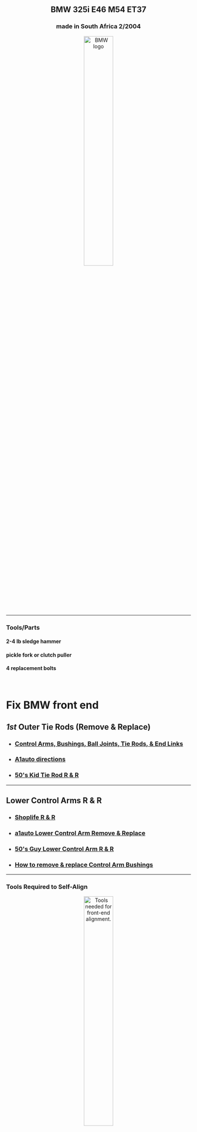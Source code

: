 <h2 align="center">BMW 325i E46 M54 ET37</h2>
<!--~~~~~~~~~~~~~~~~~~~~~~~~~~~~~~~~~~~~~~~~~~~~~~~~~~~~~~~~~~~~~~~~~~~~~~~~~~~~~~~~~~~~~~~~~~~~-->
<!--~~~~~~~~~~~~~~~~~~~~~~~~~~~~~~~ readme.md of BMW.bauska.org ~~~~~~~~~~~~~~~~~~~~~~~~~~~~~~~~-->
<h3 align="center">made in South Africa 2/2004</h3>

<!--~~~~~~~~~~~~~~~~~~~~~~~~~~~~~~~~~~~~~~~~~~~~~~~~~~~~~~~~~~~~~~~~~~~~~~~~~~~~~~~~~~~~~~~~~~~~-->
<!--~~~~~~~~~~~~~~~~~~~~~~~~~~~~~~~~~~~~~~~~ BMW logo ~~~~~~~~~~~~~~~~~~~~~~~~~~~~~~~~~~~~~~~~~~-->
<p align="center" width="100%">
<img src="/images/bmw-1.png?raw=true"
  title="BWW logo"
  alt="BMW logo"
  style="width:40%" />
</p>

<hr/>
<h3>Tools/Parts</h3>
<h4>2-4 lb sledge hammer</h4>
<h4>pickle fork or clutch puller</h4>
<h4>4 replacement bolts</h4>
<br/>
<!--~~~~~~~~~~~~~~~~~~~~~~~~~~~~~~~~~~~~~~~~~~~~~~~~~~~~~~~~~~~~~~~~~~~~~~~~~~~~~~~~~~~~~~~~~~~~-->
<h1>Fix BMW front end</h1>

<h2><b><i>1st</i></b> Outer Tie Rods (Remove & Replace)</h2>
<ul>
  <li><h3><a href="https://www.youtube.com/watch?v=usfbSLE_1aI&t=726s">
    Control Arms, Bushings, Ball Joints, Tie Rods, & End Links</a></h3></li>
  <li><h3><a href="https://www.youtube.com/watch?v=faKhwzbO6H4">A1auto directions</a></h3></li>
  <li><h3><a href="https://www.youtube.com/watch?v=75Qt_O5x2M0">50's Kid Tie Rod R & R</a></h3></li>
</ul>
<hr />
<h2>Lower Control Arms R & R</h2>
<ul>
    <li><h3><a href="https://www.youtube.com/watch?v=e5xaIwkA_oE">Shoplife R & R</a></h3></li>
    <li><h3><a href="https://www.youtube.com/watch?v=5olCf8zpad4">a1auto Lower Control Arm Remove & Replace</a></h3></li>
    <li><h3><a href="https://www.youtube.com/watch?v=aR4UPFbjgnI">50's Guy Lower Control Arm R & R</a></h3></li>
    <li><h3><a href="https://www.youtube.com/watch?v=iQhQu1ZrTno">How to remove & replace Control Arm Bushings</a></h3></li>
</ul>
<hr />

<h3>Tools Required to Self-Align</h3>
<!--~~~~~~~~~~~~~~~~~~~~~~~~~~~~~~~~~~~~~~~~~~~~~~~~~~~~~~~~~~~~~~~~~~~~~~~~~~~~~~~~~~~~~~~~~~~~-->
<!--~~~~~~~~~~~~~~~~~~~~~~~~~~~~~~ tools for front-end alignment ~~~~~~~~~~~~~~~~~~~~~~~~~~~~~~~-->
<p align="center">
  <img src="./images/2004-bmw-frontend-alignment-supplies-tools-needed.png"
  title="Tools needed for front-end alignment"
  alt="Tools needed for front-end alignment."
  style="width:40%;"  <!-- border: 2px solid #000000; width:400px;" -->
</p>
<hr />

[**Jump to TOC**](#bmw-toc)  

https://github.com/bbauska/bmw-blog.git

<h2><a id="bmw-toc">Table of Contents</h2>

 1.  [BMW Components {anatomy}](#bmw-anatomy)
 2.  [Intake & Exhaust Camshaft Position Sensors](#bmw-cam-sensor)
 3.  [Parts & Tools Needed](#bmw-parts)
 4.  [BMW Engine](#11-engine)
 5.  [Engine Electrical](#12-engine-elec)
 6.  [CCV](#bmw-ccv)
 7.  [Fuel Preparation System](#13-fuel-preparation)
 8.  [Fuel System](#16-fuel-supply)
 9.  [Radiator](#17-radiator)
10.  [Exhaust System](#18-exhaust)
11.  [Clutch](#21-clutch)
12.  [Engine & Transmission Suspension](#22-eng-tran-suspension)
13.  [Manual Transmission](#23-manual-transmission)
14.  [Automatic Transmission](#24-automatic-transmission)
15.  [Gearshift](#25-gearshift)
16.  [Drive Shaft](#26-drive-shaft)

<h1> 17.  <a href="#31-front-axle">Front Axle/Wishbone Suspension</a></h1>
 
18.  [Steering](#32-steering)
19.  [Rear Axle](#33-rear-axle)
20.  [Brakes](#34-brakes)
21.  [Pedals](#35-pedals)
22.  [Wheels](#36-wheels)
23.  [Body Work](#41-bodywork)
24.  [Vehicle Trim](#51-vehicle-trim)
25.  [Seats](#52-seats)
26.  [Sliding Roof/Folding Top](#54-sliding-roof)
27.  [Vehicle Electrical System](#61-vehicle-electrical)
28.  [Instruments](#62-instruments)
29.  [Lighting](#63-lighting)
30.  [Heater and Air Conditioning](#64-heater-air)
31.  [Individual Equipment](#91-ind-equipment)

<h2>External links</h2>

<div align="right">
   <b><a href="#bmw-toc">↥ Back To Top</a></b>
</div>

<h2>More work to do or done:</h2>

<h2><a id="bmw-anatomy">BMW Anatomy</h2>
<!--~~~~~~~~~~~~~~~~~~~~~~~~~~~~~~~~~~~~~~~~~~~~~~~~~~~~~~~~~~~~~~~~~~~~~~~~~~~~~~~~~~~~~~~~~~~~-->
<!--~~~~~~~~~~~~~~~~~~~~~~~~~~~~~~~~~~~~~~~ BMW anatomy ~~~~~~~~~~~~~~~~~~~~~~~~~~~~~~~~~~~~~~~~-->
<p align="center" width="100%">
<img src="/images/bmw-anatomy.png?raw=true"
   width="85%"
   alt="BMW Anatomy" />
</p>

<div align="right">
   <b><a href="#bmw-toc">↥ Back To Top</a></b>
</div>

<!--~~~~~~~~~~~~~~~~~~~~~~~~~~~~~~~~~~~~~~~~~~~~~~~~~~~~~~~~~~~~~~~~~~~~~~~~~~~~~~~~~~~~~~~~~~~~-->
<!--~~~~~~~~~~~~~~~~~~~~~~~~~~~~~~~~~~~ BMW camshaft sensor ~~~~~~~~~~~~~~~~~~~~~~~~~~~~~~~~~~~~-->
<p align="center" width="100%">
<img src="/images/bmw-anatomy.png?raw=true"
   width="85%"
   alt="BMW Camshaft" />
</p>

<h2><a id="bmw-cam-sensor">BMW Camshaft (Intake & Exhaust) Sensors</h2>

<div align="right">
   <b><a href="#bmw-toc">↥ Back To Top</a></b>
</div>

[How to Replace Front Suspension (video)](#bmw-front-suspension)

<!--~~~~~~~~~~~~~~~~~~~~~~~~~~~~~~~~~~~~~~~~~~~~~~~~~~~~~~~~~~~~~~~~~~~~~~~~~~~~~~~~~~~~~~~~~~~~-->
<!--~~~~~~~~~~~~~~~~~~~~~~~~~~~~~~~~~~~~~~ BMW camshaft ~~~~~~~~~~~~~~~~~~~~~~~~~~~~~~~~~~~~~~~~-->

[Sun/Moon Roof {remove & repair}](#bmw-sunroof)

*   [Shade Clip Remove & Repair](#bmw-sunroof-shade-clip)
*   [More Sun/Moon Roof](#bmw-sunroof-etc)

[Replacing Fluids {Tran/Axle/Engine/Steering/Cooling System}](#bmw-fluids)

<!--~~~~~~~~~~~~~~~~~~~~~~~~~~~~~~~~~~~~~~~~~~~~~~~~~~~~~~~~~~~~~~~~~~~~~~~~~~~~~~~~~~~~~~~~~~~~-->
<!--~~~~~~~~~~~~~~~~~~~~~~~~~~~~~~~~~~~~ replacing fluids ~~~~~~~~~~~~~~~~~~~~~~~~~~~~~~~~~~~~~~-->

[Expert Tips, Tricks, & Techniques](#bmw-expert)

<!--~~~~~~~~~~~~~~~~~~~~~~~~~~~~~~~~~~~~~~~~~~~~~~~~~~~~~~~~~~~~~~~~~~~~~~~~~~~~~~~~~~~~~~~~~~~~-->
<!--~~~~~~~~~~~~~~~~~~~~~~~~~~~~~~~~~~~~~~~~~ wheelhouse ~~~~~~~~~~~~~~~~~~~~~~~~~~~~~~~~~~~~~~~-->

[Wheelhouse](#wheelhouse)

<!--~~~~~~~~~~~~~~~~~~~~~~~~~~~~~~~~~~~~~~~~~~~~~~~~~~~~~~~~~~~~~~~~~~~~~~~~~~~~~~~~~~~~~~~~~~~~-->
<!--~~~~~~~~~~~~~~~~~~~~~~~~~~~~~~~~~~~~~~~~~ disa valve ~~~~~~~~~~~~~~~~~~~~~~~~~~~~~~~~~~~~~~~-->

[DISA Valve](#disa)

<!--~~~~~~~~~~~~~~~~~~~~~~~~~~~~~~~~~~~~~~~~~~~~~~~~~~~~~~~~~~~~~~~~~~~~~~~~~~~~~~~~~~~~~~~~~~~~-->
<!--~~~~~~~~~~~~~~~~~~~~~~~~~~~~~~~~~~~~~~~ parts & tools ~~~~~~~~~~~~~~~~~~~~~~~~~~~~~~~~~~~~~~-->

<div align="right">
   <b><a href="#bmw-toc">↥ Back To Top</a></b>
</div>

<h2><a id="bmw-parts">Parts & Tools</h2>

[Parts & Tools](#bmw-parts)
<!--~~~~~~~~~~~~~~~~~~~~~~~~~~~~~~~~~~~~~~~~~~~~~~~~~~~~~~~~~~~~~~~~~~~~~~~~~~~~~~~~~~~~~~~~~~~~-->
<!--~~~~~~~~~~~~~~~~~~~~~~~~~~~~~~~~~~~~~ 11-bmw--engine ~~~~~~~~~~~~~~~~~~~~~~~~~~~~~~~~~~~~~~~-->
<h2><a id="11-engine">BMW Engine</h2>

<div align="right">
   <b><a href="#bmw-toc">↥ Back To Top</a></b>
</div>

![BMW Engine](/images/11-engine/bmw-engine-m54.png?raw=true)

<div align="right">
   <b><a href="#bmw-toc">↥ Back To Top</a></b>
</div>

<h2>Sun/Moon Roof (R & R)</h2>
<!--~~~~~~~~~~~~~~~~~~~~~~~~~~~~~~~~~~~~~~~~~~~~~~~~~~~~~~~~~~~~~~~~~~~~~~~~~~~~~~~~~~~~~~~~~~~~-->
<!--~~~~~~~~~~~~~~~~~~~~~~~~~~~~~~~~~~~~~~~ sun/moon roof ~~~~~~~~~~~~~~~~~~~~~~~~~~~~~~~~~~~~~~-->
<h2><a id="bmw-sunroof">Sun/Moon Roof Remove & Repair</h2>

<h2><a id="bmw-sunroof-shade-clip">Shade Clip Remove & Repair</h2>
<h2><a id="bmw-sunroof-etc">More Sun/Moon Roof</h2>

<div align="right">
   <b><a href="#bmw-toc">↥ Back To Top</a></b>
</div>

<h3>Front Axle Support / Wishbone</h3>
<!--~~~~~~~~~~~~~~~~~~~~~~~~~~~~~~~~~~~~~~~~~~~~~~~~~~~~~~~~~~~~~~~~~~~~~~~~~~~~~~~~~~~~~~~~~~~~-->
<!--------------------------------- 17. front axle/wishbone suspensio -------------------------------->
<h3><a id="31-front-axle">Front Axle/Suspension</h3>
 
<p>Front Suspension w/parts list 
<a href="https://www.realoem.com/bmw/enUS/showparts?id=ET37-USA-02-2004-E46-BMW-325i&diagId=31_0600">click here</a></p>
<p align="center" width="100%">
<img src="/images/31-front-axle/31.05%20Suspension%20Wishbone.png?raw=true"
   alt="Front Axle"
   width="85%" />
</p>
&nbsp;
&nbsp;
<br/>

<p>OEM Front Suspension w/parts list 
<a href="https://www.estore-central.com/bmw-parts-catalog/E46-325i-M54/Sedan/Front-Axle/Front-Axle-Support-Wishbone-2/">
click here</a></p>

<div align="right">
   <b><a href="#bmw-toc">↥ Back To Top</a></b>
</div>

<p>Front Axle Stabilizer Bar 
<a href="https://www.estore-central.com/bmw-parts-catalog/E46-325i-M54/Sedan/Front-Axle/Stabilizer-Front/">
Click here</a></p>
 
<h4>Parts is parts</h4>

<h4>Control arms and bushings, ball joints, tie rods, and stabilizer end links for a more 
complete front suspension rebuild</h4>
<hr>
<!--~~~~~~~~~~~~~~~~~~~~~~~~~~~~~~~~~~~~~~~~~~~~~~~~~~~~~~~~~~~~~~~~~~~~~~~~~~~~~~~~~~~~~~~~~~~~-->
<!--~~~~~~~~~~~~~~~~~~~~~~~~~~~~~~~~~~~~ wishbone suspension ~~~~~~~~~~~~~~~~~~~~~~~~~~~~~~~~~~~-->
<p align="center" width="100%">
<img src="/images/31-front-axle/31.05-Suspension-Wishbone.png?raw=true"
   alt="Front Axle"
   width="50%" />
</p>
<div align="right">
   <b><a href="#bmw-toc">↥ Back To Top</a></b>
</div>

<h3>Expansion Tank / Radiator</h3>
<!--~~~~~~~~~~~~~~~~~~~~~~~~~~~~~~~~~~~~~~~~~~~~~~~~~~~~~~~~~~~~~~~~~~~~~~~~~~~~~~~~~~~~~~~~~~~~-->
<!--~~~~~~~~~~~~~~~~~~~~~~~~~~~~~~~~~~~~ bmw expansion tank ~~~~~~~~~~~~~~~~~~~~~~~~~~~~~~~~~~~~-->
<p align="center" width="100%">
<a href="https://github.com/bbauska/BMW-Blog/blob/main/images/17-radiator/05-radiator/17.05-Expansion-Tank-Standard-Transmission.png?raw=true">
  title="BMW Expansion Tank"
  alt="BMW Expansion Tank."
  width="50%" /></a>
</p>

<div align="right">
   <b><a href="#bmw-toc">↥ Back To Top</a></b>
</div>

<!--~~~~~~~~~~~~~~~~~~~~~~~~~~~~~~~~~~~~~~~~~~~~~~~~~~~~~~~~~~~~~~~~~~~~~~~~~~~~~~~~~~~~~~~~~~~~-->
<!--~~~~~~~~~~~~~~~~~~~~~~~~ 17-radiator - cooling system water hoses ~~~~~~~~~~~~~~~~~~~~~~~~~~-->
<h3>Front body bracket (left & right)</h3>

![image](https://github.com/bbauska/BMW-Blog/blob/main/images/41-bodywork/10-front-body/41.10%20Front%20Body%20Bracket%20Left.png?raw=true)
![image](https://github.com/bbauska/BMW-Blog/blob/main/images/41-bodywork/10-front-body/41.10%20Front%20Body%20Bracket%20Right.png?raw=true)

<div align="right">
   <b><a href="#bmw-toc">↥ Back To Top</a></b>
</div>

<!--~~~~~~~~~~~~~~~~~~~~~~~~~~~~~~~~~~~~~~~~~~~~~~~~~~~~~~~~~~~~~~~~~~~~~~~~~~~~~~~~~~~~~~~~~~~~-->
<!--~~~~~~~~~~~~~~~~~~~~~~~~~ cooling system - radiator & water hoses ~~~~~~~~~~~~~~~~~~~~~~~~~~-->
<h2><a id="17-radiator">Cooling System</h2>

<div align="right">
   <b><a href="#bmw-toc">↥ Back To Top</a></b>
</div>

[![Cooling System Water Hoses](https://github.com/bbauska/BMW-Blog/blob/main/images/17-radiator/30-cooling-system-hoses/17.30%20Cooling%20System%20Water%20Hoses.png?raw=true)]
[![Cooling System Water Hoses Parts List](https://github.com/bbauska/BMW-Blog/blob/main/images/17-radiator/30-cooling-system-hoses/17.30%20Cooling%20System%20Water%20Hoses-parts-list.png?raw=true)]

<!--~~~~~~~~~~~~~~~~~~~~~~~~~~~~~~~~~~~~~~~~~~~~~~~~~~~~~~~~~~~~~~~~~~~~~~~~~~~~~~~~~~~~~~~~~~~~-->
<!--~~~~~~~~~~~~~~~~~~~~~~~~~~~~~~~~~~~~~ rear wheelhouse ~~~~~~~~~~~~~~~~~~~~~~~~~~~~~~~~~~~~~~-->
<h2>Rear Wheelhouse</h2>

<h2><a id="rear-wheelhouse">Rear Wheelhouse</h2>

![image](https://github.com/bbauska/BMW-Blog/blob/main/images/00%20anatomy.png?raw=true)

<!--~~~~~~~~~~~~~~~~~~~~~~~~~~~~~~~~~~~~~~~~~~~~~~~~~~~~~~~~~~~~~~~~~~~~~~~~~~~~~~~~~~~~~~~~~~~~-->
<!--~~~~~~~~~~~~~~~~~~~~~~~~~~~~~~~~~~~~~~~ Microfilter ~~~~~~~~~~~~~~~~~~~~~~~~~~~~~~~~~~~~~~~~-->
<h2>Microfilter</h2>

[**`^        back to top        ^`**](#bmw-toc)

<!--~~~~~~~~~~~~~~~~~~~~~~~~~~~~~~~~~~~~~~~~~~~~~~~~~~~~~~~~~~~~~~~~~~~~~~~~~~~~~~~~~~~~~~~~~~~~-->
<!--~~~~~~~~~~~~~~~~~~~~~~~~~~~~~~~~ Fuel Tank Attaching Parts ~~~~~~~~~~~~~~~~~~~~~~~~~~~~~~~~~-->
<h2>Fuel Tank Attaching Parts</h2>
<h2><a id="13-fuel-preparation">Fuel Tank Attaching Parts</h2>

<a href="https://github.com/bbauska/BMW-Blog/blob/main/images/16-fuel-supply/05-fuel-tank/16.05%20Fuel%20Tank%20Attaching%20Parts.png?raw=true">Fuel Tank Attaching Parts</a>

<div align="right">
   <b><a href="#bmw-toc">↥ Back To Top</a></b>
</div>
<!--~~~~~~~~~~~~~~~~~~~~~~~~~~~~~~~~~~~~~~~~~~~~~~~~~~~~~~~~~~~~~~~~~~~~~~~~~~~~~~~~~~~~~~~~~~~~-->
<!--~~~~~~~~~~~~~~~~~~~~~~~~~~~~~~~~~~~~~~~~~~~~~~~~~~~~~~~~~~~~~~~~~~~~~~~~~~~~~~~~~~~~~~~~~~~~-->

<div align="right">
   <b><a href="#bmw-toc">↥ Back To Top</a></b>
</div>
<!--~~~~~~~~~~~~~~~~~~~~~~~~~~~~~~~~~~~~~~~~~~~~~~~~~~~~~~~~~~~~~~~~~~~~~~~~~~~~~~~~~~~~~~~~~~~~-->
<!--~~~~~~~~~~~~~~~~~~~~~~~~~~~~~~~ suspension remove & replace ~~~~~~~~~~~~~~~~~~~~~~~~~~~~~~~~-->
<h2>BMW Suspension Replace</h2>

<h4="bmw-front-suspension">BMW Suspension Replace

https://youtu.be/ytN-tYiS9HE
<p>
How to remove and replace your steering tie rod(s) and lower control arm(s) in an e46 BMW 
Sport. See my note below on sourcing your parts.  If your BMW's front end is clunking when 
you hit the brakes or your car  wanders on uneven pavement, it's usually your lower control 
arm ball joints (built into the lower control arm) or your control arm bushing.  Under 
normal driving conditions you should replace the lower control arm bushing every 60k miles 
and the entire control arm and bushing as a set every 120k miles. I also replace the 
steering tie rods because you are already in the area and it provides better clearance to 
remove the lower control arms. Check your tires because if your front suspension has 
degraded, you probably are experiencing uneven wear in the tires.  Always wear safety 
glasses or goggles and gloves for protection. Always get a proper alignment soon after 
this procedure. Note that the BMW front suspension is a rather complicated design, if you 
have higher mileage on your car it's best to rebuild the entire front end instead of 
piecemealing the replacement parts as another part may be worn or near its life expectancy 
and you may chase a problem for many miles.  This is where ownership costs rise in European 
vehicles.</p>

<p>After hearing from other BMW owners, the part brand recommended would NOT be Deutche 
Parts, but Lemforder, Meyle, Febi, and maybe Karlyn.  The Lemforder and Meyle are more 
OEM related and have proven to be superior steering/suspension hardware in the 
aftermarket world.  These parts were eventually changed out (again) due to poor quality 
and I replaced with OEM dealer parts and they've held up quite well (over 50k miles) and 
working great.  It's always good to change out the control arm bushings (pivot ones 
towards the back) at least every 50-60k miles to keep things tight.  Use this video 
just for procedure purposes, buy the best parts you can afford.</p>

<div align="right">
   <b><a href="#bmw-toc">↥ Back To Top</a></b>
</div>
<!--~~~~~~~~~~~~~~~~~~~~~~~~~~~~~~~~~~~~~~~~~~~~~~~~~~~~~~~~~~~~~~~~~~~~~~~~~~~~~~~~~~~~~~~~~~~~-->
<!--~~~~~~~~~~~~~~~~~~~~~~~~~~~~~~~~~~~~~~~ master key ~~~~~~~~~~~~~~~~~~~~~~~~~~~~~~~~~~~~~~~~~-->
<h2 id="master-key">Master Key</h2>

<div align="right">
   <b><a href="#bmw-toc">↥ Back To Top</a></b>
</div>
<!--~~~~~~~~~~~~~~~~~~~~~~~~~~~~~~~~~~~~~~~~~~~~~~~~~~~~~~~~~~~~~~~~~~~~~~~~~~~~~~~~~~~~~~~~~~~~-->
<!--~~~~~~~~~~~~~~~~~~~~~~~~~~~~~~~~~~~~ front side panel ~~~~~~~~~~~~~~~~~~~~~~~~~~~~~~~~~~~~~~-->
<h2>Front Side Panel</h2>

<div align="right">
   <b><a href="#bmw-toc">↥ Back To Top</a></b>
</div>
<!--~~~~~~~~~~~~~~~~~~~~~~~~~~~~~~~~~~~~~~~~~~~~~~~~~~~~~~~~~~~~~~~~~~~~~~~~~~~~~~~~~~~~~~~~~~~~-->
<!--~~~~~~~~~~~~~~~~~~~~~~~~~~~~~~~~~~~~ front wheelhouse ~~~~~~~~~~~~~~~~~~~~~~~~~~~~~~~~~~~~~~-->
<h2>Front Wheelhouse</h2>

<div align="right">
   <b><a href="#bmw-toc">↥ Back To Top</a></b>
</div>
<!--~~~~~~~~~~~~~~~~~~~~~~~~~~~~~~~~~~~~~~~~~~~~~~~~~~~~~~~~~~~~~~~~~~~~~~~~~~~~~~~~~~~~~~~~~~~~-->
<!--~~~~~~~~~~~~~~~~~~~~~~~~~~~~~~~~~ rear wheelhouse ~~~~~~~~~~~~~~~~~~~~~~~~~~~~~~~~~~~~~~~~~~-->
<h2>Service history for 2004 bmw 325i e46 with m54 v6</h2>

<div align="right">
   <b><a href="#bmw-toc">↥ Back To Top</a></b>
</div>
<!--~~~~~~~~~~~~~~~~~~~~~~~~~~~~~~~~~~~~~~~~~~~~~~~~~~~~~~~~~~~~~~~~~~~~~~~~~~~~~~~~~~~~~~~~~~~~-->
<!--~~~~~~~~~~~~~~~~~~~~~~~~~~~~~~~~~~ Exterior Trim & Grill ~~~~~~~~~~~~~~~~~~~~~~~~~~~~~~~~~~~-->
<h2>Exterior Trim & Grill</h2>

<div align="right">
   <b><a href="#bmw-toc">↥ Back To Top</a></b>
</div>
<!--~~~~~~~~~~~~~~~~~~~~~~~~~~~~~~~~~~~~~~~~~~~~~~~~~~~~~~~~~~~~~~~~~~~~~~~~~~~~~~~~~~~~~~~~~~~~-->
<!--~~~~~~~~~~~~~~~~~~~~~~~~~~~~~~~~~~~~~ External Links ~~~~~~~~~~~~~~~~~~~~~~~~~~~~~~~~~~~~~~~-->
<h2>External links</h2>

<div align="right">
   <b><a href="#bmw-toc">↥ Back To Top</a></b>
</div>
<!--~~~~~~~~~~~~~~~~~~~~~~~~~~~~~~~~~~~~~~~~~~~~~~~~~~~~~~~~~~~~~~~~~~~~~~~~~~~~~~~~~~~~~~~~~~~~-->
<!--~~~~~~~~~~~~~~~~~~~~~~~~~~~~~~~~~~~~ Awesome Big Data ~~~~~~~~~~~~~~~~~~~~~~~~~~~~~~~~~~~~~~-->
<a href="https://github.com/onurakpolat/awesome-bigdata">
Awesome Big Data</a> - Curated list of awesome big data frameworks, resources and other awesomeness.

[**`^        back to top        ^`**](#)

<div align="right">
   <b><a href="#bmw-toc">↥ Back To Top</a></b>
</div>

<h2 align="center">BMW 325i E46 M54 ET37</h2>
<!--~~~~~~~~~~~~~~~~~~~~~~~~~~~~~~~~~~~~~~~~~~~~~~~~~~~~~~~~~~~~~~~~~~~~~~~~~~~~~~~~~~~~~~~~~~~~-->
<h3 align="center">made in South Africa 2/2004</h3>

<!--~~~~~~~~~~~~~~~~~~~~~~~~~~~~~~~~~~~~~~~~~~~~~~~~~~~~~~~~~~~~~~~~~~~~~~~~~~~~~~~~~~~~~~~~~~~~-->
<!--~~~~~~~~~~~~~~~~~~~~~~~~~~~~~~~~~~~~~~~~ BMW logo ~~~~~~~~~~~~~~~~~~~~~~~~~~~~~~~~~~~~~~~~~~-->
<p align="center" width="100%">
<img src="/images/bmw-1.png?raw=true"
   alt="BMW logo"
   width="40%" />
</p>

<hr/>
<h3>Tools/Parts</h3>
<h4>2-4 lb sledge hammer</h4>
<h4>pickle fork or clutch puller</h4>
<h4>4 replacement bolts</h4>
<br/>
<!--~~~~~~~~~~~~~~~~~~~~~~~~~~~~~~~~~~~~~~~~~~~~~~~~~~~~~~~~~~~~~~~~~~~~~~~~~~~~~~~~~~~~~~~~~~~~-->
<h1>Fix BMW front end</h1>

<h2><b><i>1st</i></b> Outer Tie Rods (Remove & Replace)</h2>
<ul>
  <li><h3><a href="https://www.youtube.com/watch?v=usfbSLE_1aI&t=726s">Control Arms, Bushings, Ball Joints, Tie Rods, & End Links</a></h3></li>
  <li><h3><a href="https://www.youtube.com/watch?v=faKhwzbO6H4">A1auto directions</a></h3></li>
  <li><h3><a href="https://www.youtube.com/watch?v=75Qt_O5x2M0">50's Kid Tie Rod R & R</a></h3></li>
</ul>
<hr />
<h2>Lower Control Arms R & R</h2>
<ul>
    <li><h3><a href="https://www.youtube.com/watch?v=e5xaIwkA_oE">Shoplife R & R</a></h4></li>
    <li><h3><a href="https://www.youtube.com/watch?v=5olCf8zpad4">a1auto Lower Control Arm Remove & Replace</a></h3></li>
    <li><h3><a href="https://www.youtube.com/watch?v=aR4UPFbjgnI">50's Guy Lower Control Arm R & R</a></h3></li>
    <li><h3><a href="https://www.youtube.com/watch?v=iQhQu1ZrTno">How to remove & replace Control Arm Bushings</a></h3></li>
</ul>
<hr />

<h3>Tools Required to Self-Align</h3>
<!--~~~~~~~~~~~~~~~~~~~~~~~~~~~~~~~~~~~~~~~~~~~~~~~~~~~~~~~~~~~~~~~~~~~~~~~~~~~~~~~~~~~~~~~~~~~~-->
<!--~~~~~~~~~~~~~~~~~~~~~~~~~~~~~~ tools for front-end alignment ~~~~~~~~~~~~~~~~~~~~~~~~~~~~~~~-->
<p align="center" width="100%">
<img src="/images/2004 bmw front end alignment supplies tools needed.png"
   alt="Tools needed for front-end alignment"
   width="40%" />
</p>

<hr />

[**Jump to TOC**](#bmw-toc)  

https://github.com/bbauska/bmw-blog.git

<h2><a id="bmw-toc">Table of Contents</h2>

 1.  [BMW Components {anatomy}](#bmw-anatomy)
 2.  [Intake & Exhaust Camshaft Position Sensors](#bmw-cam-sensor)
 3.  [Parts & Tools Needed](#bmw-parts)
 4.  [BMW Engine](#11-engine)
 5.  [Engine Electrical](#12-engine-elec)
 6.  [CCV](#bmw-ccv)
 7.  [Fuel Preparation System](#13-fuel-preparation)
 8.  [Fuel System](#16-fuel-supply)
 9.  [Radiator](#17-radiator)
10.  [Exhaust System](#18-exhaust)
11.  [Clutch](#21-clutch)
12.  [Engine & Transmission Suspension](#22-eng-tran-suspension)
13.  [Manual Transmission](#23-manual-transmission)
14.  [Automatic Transmission](#24-automatic-transmission)
15.  [Gearshift](#25-gearshift)
16.  [Drive Shaft](#26-drive-shaft)

<h1> 17.  <a href="#31-front-axle">Front Axle/Wishbone Suspension</a></h1>
 
18.  [Steering](#32-steering)
19.  [Rear Axle](#33-rear-axle)
20.  [Brakes](#34-brakes)
21.  [Pedals](#35-pedals)
22.  [Wheels](#36-wheels)
23.  [Body Work](#41-bodywork)
24.  [Vehicle Trim](#51-vehicle-trim)
25.  [Seats](#52-seats)
26.  [Sliding Roof/Folding Top](#54-sliding-roof)
27.  [Vehicle Electrical System](#61-vehicle-electrical)
28.  [Instruments](#62-instruments)
29.  [Lighting](#63-lighting)
30.  [Heater and Air Conditioning](#64-heater-air)
31.  [Individual Equipment](#91-ind-equipment)

<h2>External links</h2>

<div align="right">
   <b><a href="#bmw-toc">↥ Back To Top</a></b>
</div>

<h2>More work to do or done:</h2>

<h2><a id="bmw-anatomy">BMW Anatomy</h2>
<!--~~~~~~~~~~~~~~~~~~~~~~~~~~~~~~~~~~~~~~~~~~~~~~~~~~~~~~~~~~~~~~~~~~~~~~~~~~~~~~~~~~~~~~~~~~~~-->
<!--~~~~~~~~~~~~~~~~~~~~~~~~~~~~~~~~~~~~~~~ BMW anatomy ~~~~~~~~~~~~~~~~~~~~~~~~~~~~~~~~~~~~~~~~-->
<p align="center" width="100%">
<img src="/images/00%20anatomy.png?raw=true"
   width="85%"
   alt="BMW Anatomy" />
</p>

<div align="right">
   <b><a href="#bmw-toc">↥ Back To Top</a></b>
</div>

<!--~~~~~~~~~~~~~~~~~~~~~~~~~~~~~~~~~~~~~~~~~~~~~~~~~~~~~~~~~~~~~~~~~~~~~~~~~~~~~~~~~~~~~~~~~~~~-->
<!--~~~~~~~~~~~~~~~~~~~~~~~~~~~~~~~~~~~ BMW camshaft sensor ~~~~~~~~~~~~~~~~~~~~~~~~~~~~~~~~~~~~-->
<p align="center" width="100%">
<img src="/images/00%20anatomy.png?raw=true"
   width="85%"
   alt="BMW Camshaft" />
</p>

<h2><a id="bmw-cam-sensor">BMW Camshaft (Intake & Exhaust) Sensors</h2>

<div align="right">
   <b><a href="#bmw-toc">↥ Back To Top</a></b>
</div>

[How to Replace Front Suspension (video)](#bmw-front-suspension)
<!--~~~~~~~~~~~~~~~~~~~~~~~~~~~~~~~~~~~~~~~~~~~~~~~~~~~~~~~~~~~~~~~~~~~~~~~~~~~~~~~~~~~~~~~~~~~~-->
<!--~~~~~~~~~~~~~~~~~~~~~~~~~~~~~~~~~~~~~~ BMW camshaft ~~~~~~~~~~~~~~~~~~~~~~~~~~~~~~~~~~~~~~~~-->
[Sun/Moon Roof {remove & repair}](#bmw-sunroof)

*   [Shade Clip Remove & Repair](#bmw-sunroof-shade-clip)
*   [More Sun/Moon Roof](#bmw-sunroof-etc)

[Replacing Fluids {Tran/Axle/Engine/Steering/Cooling System}](#bmw-fluids)
<!--~~~~~~~~~~~~~~~~~~~~~~~~~~~~~~~~~~~~~~~~~~~~~~~~~~~~~~~~~~~~~~~~~~~~~~~~~~~~~~~~~~~~~~~~~~~~-->
<!--~~~~~~~~~~~~~~~~~~~~~~~~~~~~~~~~~~~~ replacing fluids ~~~~~~~~~~~~~~~~~~~~~~~~~~~~~~~~~~~~~~-->
[Expert Tips, Tricks, & Techniques](#bmw-expert)
<!--~~~~~~~~~~~~~~~~~~~~~~~~~~~~~~~~~~~~~~~~~~~~~~~~~~~~~~~~~~~~~~~~~~~~~~~~~~~~~~~~~~~~~~~~~~~~-->
<!--~~~~~~~~~~~~~~~~~~~~~~~~~~~~~~~~~~~~~~~~~ wheelhouse ~~~~~~~~~~~~~~~~~~~~~~~~~~~~~~~~~~~~~~~-->
[Wheelhouse](#wheelhouse)
<!--~~~~~~~~~~~~~~~~~~~~~~~~~~~~~~~~~~~~~~~~~~~~~~~~~~~~~~~~~~~~~~~~~~~~~~~~~~~~~~~~~~~~~~~~~~~~-->
<!----------------------------------------- disa valve ----------------------------------------->
[DISA Valve](#disa)
<!--~~~~~~~~~~~~~~~~~~~~~~~~~~~~~~~~~~~~~~~~~~~~~~~~~~~~~~~~~~~~~~~~~~~~~~~~~~~~~~~~~~~~~~~~~~~~-->
<!--~~~~~~~~~~~~~~~~~~~~~~~~~~~~~~~~~~~~~~~ parts & tools ~~~~~~~~~~~~~~~~~~~~~~~~~~~~~~~~~~~~~~-->
<h2><a id="bmw-parts">Parts & Tools</h2>

<div align="right">
   <b><a href="#bmw-toc">↥ Back To Top</a></b>
</div>

[Parts & Tools](#bmw-parts)
<!--~~~~~~~~~~~~~~~~~~~~~~~~~~~~~~~~~~~~~~~~~~~~~~~~~~~~~~~~~~~~~~~~~~~~~~~~~~~~~~~~~~~~~~~~~~~~-->
<!--~~~~~~~~~~~~~~~~~~~~~~~~~~~~~~~~~~~~~~~ bmw engine ~~~~~~~~~~~~~~~~~~~~~~~~~~~~~~~~~~~~~~~~~-->
<div align="right">
   <b><a href="#bmw-toc">↥ Back To Top</a></b>
</div>

<h2>BMW Engine</h2>
<!--~~~~~~~~~~~~~~~~~~~~~~~~~~~~~~~~~~~~~~~~~~~~~~~~~~~~~~~~~~~~~~~~~~~~~~~~~~~~~~~~~~~~~~~~~~~~-->
<!----------------------------------------- bmw engine ----------------------------------------->
<h2><a id="11-engine">BMW Engine</h2>
![BMW Engine](/images/11-engine/bmw%20engine%20m54.png?raw=true)

<div align="right">
   <b><a href="#bmw-toc">↥ Back To Top</a></b>
</div>

<h2>Sun/Moon Roof (R & R)</h2>
<!--~~~~~~~~~~~~~~~~~~~~~~~~~~~~~~~~~~~~~~~~~~~~~~~~~~~~~~~~~~~~~~~~~~~~~~~~~~~~~~~~~~~~~~~~~~~~-->
<!----------------------------------------- sun/moon roof ---------------------------------------->
<h2><a id="bmw-sunroof">Sun/Moon Roof Remove & Repair</h2>

<h2><a id="bmw-sunroof-shade-clip">Shade Clip Remove & Repair</h2>
<h2><a id="bmw-sunroof-etc">More Sun/Moon Roof</h2>

<div align="right">
   <b><a href="#bmw-toc">↥ Back To Top</a></b>
</div>

<h3>Front Axle Support / Wishbone</h3>
<!--~~~~~~~~~~~~~~~~~~~~~~~~~~~~~~~~~~~~~~~~~~~~~~~~~~~~~~~~~~~~~~~~~~~~~~~~~~~~~~~~~~~~~~~~~~~~-->
<!--------------------------------- 17. front axle/wishbone suspensio -------------------------------->
<h3><a id="31-front-axle">Front Axle/Suspension</h3>
 
<p>Front Suspension w/parts list <a href="https://www.realoem.com/bmw/enUS/showparts?id=ET37-USA-02-2004-E46-BMW-325i&diagId=31_0600">click here</a></p>
<p align="center" width="100%">
<img src="/images/31-front-axle/31.05%20Suspension%20Wishbone.png?raw=true"
   alt="Front Axle"
   width="85%" />
</p>
&nbsp;
&nbsp;
<br/>

<p>OEM Front Suspension w/parts list <a href="https://www.estore-central.com/bmw-parts-catalog/E46-325i-M54/Sedan/Front-Axle/Front-Axle-Support-Wishbone-2/">click here</a></p>

<div align="right">
   <b><a href="#bmw-toc">↥ Back To Top</a></b>
</div>

<p>Front Axle Stabilizer Bar <a href="https://www.estore-central.com/bmw-parts-catalog/E46-325i-M54/Sedan/Front-Axle/Stabilizer-Front/">Click here</a></p>
 
<h4>Parts is parts</h4>

<h4>Control arms and bushings, ball joints, tie rods, and stabilizer end links for a more complete front suspension rebuild</h4>
<hr>
<!--~~~~~~~~~~~~~~~~~~~~~~~~~~~~~~~~~~~~~~~~~~~~~~~~~~~~~~~~~~~~~~~~~~~~~~~~~~~~~~~~~~~~~~~~~~~~-->
<!-------------------------------------- wishbone suspension ------------------------------------->
<p align="center" width="100%">
<img src="/images/31-front-axle/31.05%20Suspension%20Wishbone.png?raw=true"
   alt="Front Axle"
   width="50%" />
</p>
<div align="right">
   <b><a href="#bmw-toc">↥ Back To Top</a></b>
</div>

<h3>Expansion Tank / Radiator</h3>
<!--~~~~~~~~~~~~~~~~~~~~~~~~~~~~~~~~~~~~~~~~~~~~~~~~~~~~~~~~~~~~~~~~~~~~~~~~~~~~~~~~~~~~~~~~~~~~-->
<!-------------------------------------- bmw expansion tank -------------------------------------->
 
![image](https://github.com/bbauska/BMW-Blog/blob/main/images/17-radiator/05-radiator/17.05%20Expansion%20Tank%20-%20Standard%20Transmission.png?raw=true)

<div align="right">
   <b><a href="#bmw-toc">↥ Back To Top</a></b>
</div>

<!--~~~~~~~~~~~~~~~~~~~~~~~~~~~~~~~~~~~~~~~~~~~~~~~~~~~~~~~~~~~~~~~~~~~~~~~~~~~~~~~~~~~~~~~~~~~~-->
<!--~~~~~~~~~~~~~~~~~~~~~~~~ 17-radiator - cooling system water hoses ~~~~~~~~~~~~~~~~~~~~~~~~~~-->
<h3>Front body bracket (left & right)</h3>

![image](https://github.com/bbauska/BMW-Blog/blob/main/images/41-bodywork/10-front-body/41.10%20Front%20Body%20Bracket%20Left.png?raw=true)
![image](https://github.com/bbauska/BMW-Blog/blob/main/images/41-bodywork/10-front-body/41.10%20Front%20Body%20Bracket%20Right.png?raw=true)

<div align="right">
   <b><a href="#bmw-toc">↥ Back To Top</a></b>
</div>

<!--~~~~~~~~~~~~~~~~~~~~~~~~~~~~~~~~~~~~~~~~~~~~~~~~~~~~~~~~~~~~~~~~~~~~~~~~~~~~~~~~~~~~~~~~~~~~-->
<!--~~~~~~~~~~~~~~~~~~~~~~~~~ cooling system - radiator & water hoses ~~~~~~~~~~~~~~~~~~~~~~~~~~-->
<h2><a id="17-radiator">Cooling System</h2>

<div align="right">
   <b><a href="#bmw-toc">↥ Back To Top</a></b>
</div>

[![Cooling System Water Hoses](https://github.com/bbauska/BMW-Blog/blob/main/images/17-radiator/30-cooling-system-hoses/17.30%20Cooling%20System%20Water%20Hoses.png?raw=true)]
[![Cooling System Water Hoses Parts List](https://github.com/bbauska/BMW-Blog/blob/main/images/17-radiator/30-cooling-system-hoses/17.30%20Cooling%20System%20Water%20Hoses-parts-list.png?raw=true)]

<!--~~~~~~~~~~~~~~~~~~~~~~~~~~~~~~~~~~~~~~~~~~~~~~~~~~~~~~~~~~~~~~~~~~~~~~~~~~~~~~~~~~~~~~~~~~~~-->
<!--~~~~~~~~~~~~~~~~~~~~~~~~~~~~~~~~~~~~~ rear wheelhouse ~~~~~~~~~~~~~~~~~~~~~~~~~~~~~~~~~~~~~~-->
<h2>Rear Wheelhouse</h2>

<h2><a id="rear-wheelhouse">Rear Wheelhouse</h2>

![image](https://github.com/bbauska/BMW-Blog/blob/main/images/00%20anatomy.png?raw=true)

<!--~~~~~~~~~~~~~~~~~~~~~~~~~~~~~~~~~~~~~~~~~~~~~~~~~~~~~~~~~~~~~~~~~~~~~~~~~~~~~~~~~~~~~~~~~~~~-->
<!--~~~~~~~~~~~~~~~~~~~~~~~~~~~~~~~~~~~~~~~ Microfilter ~~~~~~~~~~~~~~~~~~~~~~~~~~~~~~~~~~~~~~~~-->
<h2>Microfilter</h2>

[**`^        back to top        ^`**](#)

<!--~~~~~~~~~~~~~~~~~~~~~~~~~~~~~~~~~~~~~~~~~~~~~~~~~~~~~~~~~~~~~~~~~~~~~~~~~~~~~~~~~~~~~~~~~~~~-->
<!--~~~~~~~~~~~~~~~~~~~~~~~~~~~~~~~~ Fuel Tank Attaching Parts ~~~~~~~~~~~~~~~~~~~~~~~~~~~~~~~~~-->
<h2>Fuel Tank Attaching Parts</h2>
<h2><a id="13-fuel-preparation">Fuel Tank Attaching Parts</h2>

<a href="https://github.com/bbauska/BMW-Blog/blob/main/images/16-fuel-supply/05-fuel-tank/16.05%20Fuel%20Tank%20Attaching%20Parts.png?raw=true">Fuel Tank Attaching Parts</a>

<div align="right">
   <b><a href="#bmw-toc">↥ Back To Top</a></b>
</div>
<!--~~~~~~~~~~~~~~~~~~~~~~~~~~~~~~~~~~~~~~~~~~~~~~~~~~~~~~~~~~~~~~~~~~~~~~~~~~~~~~~~~~~~~~~~~~~~-->
<!--~~~~~~~~~~~~~~~~~~~~~~~~~~~~~~~~~~~~~~~~~~~~~~~~~~~~~~~~~~~~~~~~~~~~~~~~~~~~~~~~~~~~~~~~~~~~-->

<div align="right">
   <b><a href="#bmw-toc">↥ Back To Top</a></b>
</div>

<!--~~~~~~~~~~~~~~~~~~~~~~~~~~~~~~~~~~~~~~~~~~~~~~~~~~~~~~~~~~~~~~~~~~~~~~~~~~~~~~~~~~~~~~~~~~~~-->
<!--~~~~~~~~~~~~~~~~~~~~~~~~~~~~~~~ suspension remove & replace ~~~~~~~~~~~~~~~~~~~~~~~~~~~~~~~~-->
<h2>BMW Suspension Replace</h2>

<h4="bmw-front-suspension">BMW Suspension Replace

https://youtu.be/ytN-tYiS9HE
<p>
How to remove and replace your steering tie rod(s) and lower control arm(s) in an e46 BMW Sport. See my note below on sourcing your parts.  If your BMW's front end is clunking when you hit the brakes or your car  wanders on uneven pavement, it's usually your lower control arm ball joints (built into the lower control arm) or your control arm bushing.  Under normal driving conditions you should replace the lower control arm bushing every 60k miles and the entire control arm and bushing as a set every 120k miles. I also replace the steering tie rods because you are already in the area and it provides better clearance to remove the lower control arms. Check your tires because if your front suspension has degraded, you probably are experiencing uneven wear in the tires.  Always wear safety glasses or goggles and gloves for protection. Always get a proper alignment soon after this procedure. Note that the BMW front suspension is a rather complicated design, if you have higher mileage on your car it's best to rebuild the entire front end instead of piecemealing the replacement parts as another part may be worn or near its life expectancy and you may chase a problem for many miles.  This is where ownership costs rise in European vehicles.
</p>
<p>
After hearing from other BMW owners, the part brand recommended would NOT be Deutche Parts, but Lemforder, Meyle, Febi, and maybe Karlyn.  The Lemforder and Meyle are more OEM related and have proven to be superior steering/suspension hardware in the aftermarket world.  These parts were eventually changed out (again) due to poor quality and I replaced with OEM dealer parts and they've held up quite well (over 50k miles) and working great.  It's always good to change out the control arm bushings (pivot ones towards the back) at least every 50-60k miles to keep things tight.  Use this video just for procedure purposes, buy the best parts you can afford.
</p>
<div align="right">
   <b><a href="#bmw-toc">↥ Back To Top</a></b>
</div>

<!--~~~~~~~~~~~~~~~~~~~~~~~~~~~~~~~~~~~~~~~~~~~~~~~~~~~~~~~~~~~~~~~~~~~~~~~~~~~~~~~~~~~~~~~~~~~~-->
<!--~~~~~~~~~~~~~~~~~~~~~~~~~~~~~~~~~~~~~~~ master key ~~~~~~~~~~~~~~~~~~~~~~~~~~~~~~~~~~~~~~~~~-->
<h2 id="master-key">Master Key</h2>

<div align="right">
   <b><a href="#bmw-toc">↥ Back To Top</a></b>
</div>

<!--~~~~~~~~~~~~~~~~~~~~~~~~~~~~~~~~~~~~~~~~~~~~~~~~~~~~~~~~~~~~~~~~~~~~~~~~~~~~~~~~~~~~~~~~~~~~-->
<!--~~~~~~~~~~~~~~~~~~~~~~~~~~~~~~~~~~~~ front side panel ~~~~~~~~~~~~~~~~~~~~~~~~~~~~~~~~~~~~~~-->
<h2>Front Side Panel</h2>

<div align="right">
   <b><a href="#bmw-toc">↥ Back To Top</a></b>
</div>
<!--~~~~~~~~~~~~~~~~~~~~~~~~~~~~~~~~~~~~~~~~~~~~~~~~~~~~~~~~~~~~~~~~~~~~~~~~~~~~~~~~~~~~~~~~~~~~-->
<!--~~~~~~~~~~~~~~~~~~~~~~~~~~~~~~~~~~~~ front wheelhouse ~~~~~~~~~~~~~~~~~~~~~~~~~~~~~~~~~~~~~~-->
<h2>Front Wheelhouse</h2>

<div align="right">
   <b><a href="#bmw-toc">↥ Back To Top</a></b>
</div>
<!--~~~~~~~~~~~~~~~~~~~~~~~~~~~~~~~~~~~~~~~~~~~~~~~~~~~~~~~~~~~~~~~~~~~~~~~~~~~~~~~~~~~~~~~~~~~~-->
<!--~~~~~~~~~~~~~~~~~~~~~~~~~~~~~~~~~ rear wheelhouse ~~~~~~~~~~~~~~~~~~~~~~~~~~~~~~~~~~~~~~~~~~-->
<h2>Service history for 2004 bmw 325i e46 with m54 v6</h2>

<div align="right">
   <b><a href="#bmw-toc">↥ Back To Top</a></b>
</div>
<!--~~~~~~~~~~~~~~~~~~~~~~~~~~~~~~~~~~~~~~~~~~~~~~~~~~~~~~~~~~~~~~~~~~~~~~~~~~~~~~~~~~~~~~~~~~~~-->
<!--~~~~~~~~~~~~~~~~~~~~~~~~~~~~~~~~~~ Exterior Trim & Grill ~~~~~~~~~~~~~~~~~~~~~~~~~~~~~~~~~~~-->
<h2>Exterior Trim & Grill</h2>

<div align="right">
   <b><a href="#bmw-toc">↥ Back To Top</a></b>
</div>
<!--~~~~~~~~~~~~~~~~~~~~~~~~~~~~~~~~~~~~~~~~~~~~~~~~~~~~~~~~~~~~~~~~~~~~~~~~~~~~~~~~~~~~~~~~~~~~-->
<!--~~~~~~~~~~~~~~~~~~~~~~~~~~~~~~~~~~~~~ External Links ~~~~~~~~~~~~~~~~~~~~~~~~~~~~~~~~~~~~~~~-->
<h2>External links</h2>

<div align="right">
   <b><a href="#bmw-toc">↥ Back To Top</a></b>
</div>
<!--~~~~~~~~~~~~~~~~~~~~~~~~~~~~~~~~~~~~~~~~~~~~~~~~~~~~~~~~~~~~~~~~~~~~~~~~~~~~~~~~~~~~~~~~~~~~-->
<!--~~~~~~~~~~~~~~~~~~~~~~~~~~~~~~~~~~~~ Awesome Big Data ~~~~~~~~~~~~~~~~~~~~~~~~~~~~~~~~~~~~~~-->

- [Awesome Big Data](https://github.com/onurakpolat/awesome-bigdata) - Curated list of awesome big data frameworks, 
resources and other awesomeness.

[**`^        back to top        ^`**](#bmw-toc)

<div align="right">
   <b><a href="#bmw-toc">↥ Back To Top</a></b>
</div>

Fuse 9 and 32 were fine, and Fuse 106 and 107 which are 50 Amps. The two big fuses are located on the back of the fusebox (How do I get to the back of the fusebox?) If when looking at the fuses as your pull them down in your glove box I have 3- 50 amp fuses and they are all fine.
